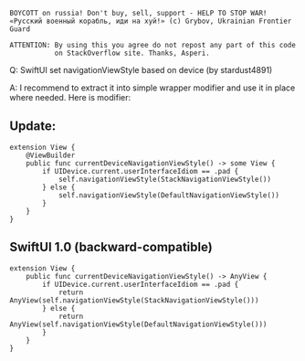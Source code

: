 ```
BOYCOTT on russia! Don't buy, sell, support - HELP TO STOP WAR!
«Русский военный корабль, иди на хуй!» (c) Grybov, Ukrainian Frontier Guard

ATTENTION: By using this you agree do not repost any part of this code
           on StackOverflow site. Thanks, Asperi.
```

Q: SwiftUI set navigationViewStyle based on device (by stardust4891)

A: I recommend to extract it into simple wrapper modifier and use it in place where needed. Here is modifier:

## Update:

```
extension View {
	@ViewBuilder
	public func currentDeviceNavigationViewStyle() -> some View {
		if UIDevice.current.userInterfaceIdiom == .pad {
			self.navigationViewStyle(StackNavigationViewStyle())
		} else {
			self.navigationViewStyle(DefaultNavigationViewStyle())
		}
	}
}
```

## SwiftUI 1.0 (backward-compatible)

    extension View {
        public func currentDeviceNavigationViewStyle() -> AnyView {
            if UIDevice.current.userInterfaceIdiom == .pad {
                return AnyView(self.navigationViewStyle(StackNavigationViewStyle()))
            } else {
                return AnyView(self.navigationViewStyle(DefaultNavigationViewStyle()))
            }
        }
    }

